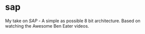 # sap

My take on _SAP_ - A simple as possible 8 bit architecture.
Based on watching the Awesome Ben Eater videos.
